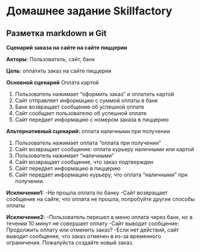 # Домашнее задание Skillfactory
## Разметка markdown и Git

**Сценарий заказа на сайте на сайте пиццерии**

**Акторы**: Пользователь, сайт, банк

**Цель**: оплатить заказ на сайте пиццерии

**Основной сценарий** Оплата картой
1. Пользователь нажимает “оформить заказ” и оплатить картой
2. Сайт отправляет информацию с суммой оплаты в банк
3. Банк возвращает сообщение об успешной оплате
4. Сайт сообщает пользователю об успешной оплате
5. Сайт передает информацию с номером заказа в пиццерию

**Альтернативный сценарий:** оплата наличными при получении
1. Пользователь нажимает оплата “оплата при получении”
2. Сайт возвращает сообщение: оплата курьеру наличными или картой
3. Пользователь нажимает “наличными”
4. Сайт возвращает сообщение, что заказ подтвержден
5. Сайт передает информацию в пиццерию
6. Сайт передает информацию курьеру, что оплата “наличными” при получении.

**Исключение1:**
-Не прошла оплата по банку
-Сайт возвращает сообщение на сайте, что оплата не прошла, попробуйте другие способы оплаты

**Исключение2:**
-Пользователь перешел в меню оплата через банк, но в течении 10 минут не совершает оплату
-Сайт выводит сообщение: Продолжить оплату или отменить заказ?
-Если нет действий, сайт выводит сообщение, что заказ отменен в из-за временного ограничения. Пожалуйста создайте новый заказ.